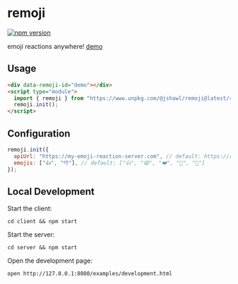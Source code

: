 # remoji

[![npm version](https://badge.fury.io/js/@jshawl%2Fremoji.svg)](https://badge.fury.io/js/@jshawl%2Fremoji)

emoji reactions anywhere! [demo](jshawl.github.io/remoji/)

## Usage

```html
<div data-remoji-id="demo"></div>
<script type="module">
  import { remoji } from "https://www.unpkg.com/@jshawl/remoji@latest/remoji.js";
  remoji.init();
</script>
```

## Configuration

```js
remoji.init({
  apiUrl: "https://my-emoji-reaction-server.com", // default: https://remoji.jshawl.workers.dev
  emojis: ["👍", "👎"], // default: ["👍", "😄", "❤️", "🚀", "👀"]
});
```

## Local Development

Start the client:

```
cd client && npm start
```

Start the server:

```
cd server && npm start
```

Open the development page:

```
open http://127.0.0.1:8080/examples/development.html
```
